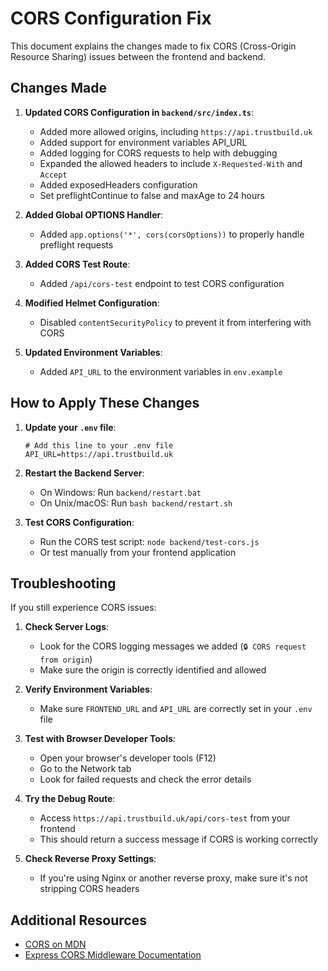# CORS Configuration Fix

This document explains the changes made to fix CORS (Cross-Origin Resource Sharing) issues between the frontend and backend.

## Changes Made

1. **Updated CORS Configuration in `backend/src/index.ts`**:
   - Added more allowed origins, including `https://api.trustbuild.uk`
   - Added support for environment variables API_URL
   - Added logging for CORS requests to help with debugging
   - Expanded the allowed headers to include `X-Requested-With` and `Accept`
   - Added exposedHeaders configuration
   - Set preflightContinue to false and maxAge to 24 hours

2. **Added Global OPTIONS Handler**:
   - Added `app.options('*', cors(corsOptions))` to properly handle preflight requests

3. **Added CORS Test Route**:
   - Added `/api/cors-test` endpoint to test CORS configuration

4. **Modified Helmet Configuration**:
   - Disabled `contentSecurityPolicy` to prevent it from interfering with CORS

5. **Updated Environment Variables**:
   - Added `API_URL` to the environment variables in `env.example`

## How to Apply These Changes

1. **Update your `.env` file**:
   ```
   # Add this line to your .env file
   API_URL=https://api.trustbuild.uk
   ```

2. **Restart the Backend Server**:
   - On Windows: Run `backend/restart.bat`
   - On Unix/macOS: Run `bash backend/restart.sh`

3. **Test CORS Configuration**:
   - Run the CORS test script: `node backend/test-cors.js`
   - Or test manually from your frontend application

## Troubleshooting

If you still experience CORS issues:

1. **Check Server Logs**:
   - Look for the CORS logging messages we added (`🔒 CORS request from origin`)
   - Make sure the origin is correctly identified and allowed

2. **Verify Environment Variables**:
   - Make sure `FRONTEND_URL` and `API_URL` are correctly set in your `.env` file

3. **Test with Browser Developer Tools**:
   - Open your browser's developer tools (F12)
   - Go to the Network tab
   - Look for failed requests and check the error details

4. **Try the Debug Route**:
   - Access `https://api.trustbuild.uk/api/cors-test` from your frontend
   - This should return a success message if CORS is working correctly

5. **Check Reverse Proxy Settings**:
   - If you're using Nginx or another reverse proxy, make sure it's not stripping CORS headers

## Additional Resources

- [CORS on MDN](https://developer.mozilla.org/en-US/docs/Web/HTTP/CORS)
- [Express CORS Middleware Documentation](https://www.npmjs.com/package/cors)
